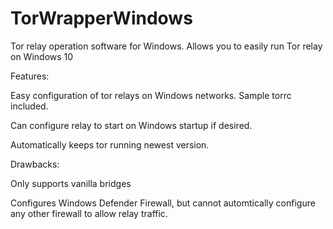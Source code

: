 # TorWrapperWindows
Tor relay operation software for Windows. Allows you to easily run Tor relay on Windows 10

Features:

Easy configuration of tor relays on Windows networks. Sample torrc included. 

Can configure relay to start on Windows startup if desired.

Automatically keeps tor running newest version.

Drawbacks:

Only supports vanilla bridges

Configures Windows Defender Firewall, but cannot automtically configure any other firewall to allow relay traffic.
